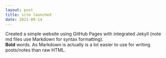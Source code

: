 ```yaml
---
layout: post
title: site launched
date: 2021-09-14
---
```


Created a simple website using GitHub Pages with integrated Jekyll (note md files use Markdown for syntax formatting).  
**Bold** words. As Markdown is actually is a lot easier to use for writing posts/notes than raw HTML.
